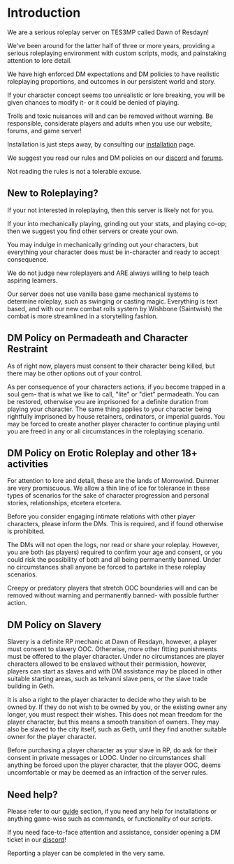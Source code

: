 # Introduction
We are a serious roleplay server on TES3MP called Dawn of Resdayn!

We've been around for the latter half of three or more years, providing a serious roleplaying environment with custom scripts, mods, and painstaking attention to lore detail.

We have high enforced DM expectations and DM policies to have realistic roleplaying proportions, and outcomes in our persistent world and story.

If your character concept seems too unrealistic or lore breaking, you will be given chances to modify it- or it could be denied of playing.

Trolls and toxic nuisances will and can be removed without warning. Be responsible, considerate players and adults when you use our website, forums, and game server!

Installation is just steps away, by consulting our [installation](https://dor.winterfang.com/guides/installing.html) page.

We suggest you read our rules and DM policies on our [discord](https://discord.gg/XG8r27R) and [forums](https://resdayn.boards.net/thread/3/discord-game-server-forum-rules).

Not reading the rules is not a tolerable excuse.

## New to Roleplaying?
If your not interested in roleplaying, then this server is likely not for you.

If your into mechanically playing, grinding out your stats, and playing co-op; then we suggest you find other servers or create your own.

You may indulge in mechanically grinding out your characters, but everything your character does must be in-character and ready to accept consequence.

We do not judge new roleplayers and ARE always willing to help teach aspiring learners.

Our server does not use vanilla base game mechanical systems to determine roleplay, such as swinging or casting magic. Everything is text based, and with our new combat rolls system by Wishbone (Saintwish) the combat is more streamlined in a storytelling fashion.

## DM Policy on Permadeath and Character Restraint
As of right now, players must consent to their character being killed, but there may be other options out of your control.

As per consequence of your characters actions, if you become trapped in a soul gem- that is what we like to call, "lite" or "diet" permadeath. You can be restored, otherwise you are imprisoned for a definite duration from playing your character. The same thing applies to your character being rightfully imprisoned by house retainers, ordinators, or imperial guards. You may be forced to create another player character to continue playing until you are freed in any or all circumstances in the roleplaying scenario.

## DM Policy on Erotic Roleplay and other 18+ activities
For attention to lore and detail, these are the lands of Morrowind. Dunmer are very promiscuous. We allow a thin line of ice for tolerance in these types of scenarios for the sake of character progression and personal stories, relationships, etcetera etcetera.

Before you consider engaging intimate relations with other player characters, please inform the DMs. This is required, and if found otherwise is prohibited.

The DMs will not open the logs, nor read or share your roleplay. However, you are both (as players) required to confirm your age and consent, or you could risk the possibility of both and all being permanently banned. Under no circumstances shall anyone be forced to partake in these roleplay scenarios.

Creepy or predatory players that stretch OOC boundaries will and can be removed without warning and permanently banned- with possible further action.

## DM Policy on Slavery
Slavery is a definite RP mechanic at Dawn of Resdayn, however, a player must consent to slavery OOC. Otherwise, more other fitting punishments must be offered to the player character. Under no circumstances are player characters allowed to be enslaved without their permission, however, players can start as slaves and with DM assistance may be placed in other suitable starting areas, such as telvanni slave pens, or the slave trade building in Geth.

It is also a right to the player character to decide who they wish to be owned by. If they do not wish to be owned by you, or the existing owner any longer, you must respect their wishes. This does not mean freedom for the player character, but this means a smooth transition of owners. They may also be slaved to the city itself, such as Geth, until they find another suitable owner for the player character.

Before purchasing a player character as your slave in RP, do ask for their consent in private messages or LOOC.
Under no circumstances shall anything be forced upon the player character, that the player OOC, deems uncomfortable or may be deemed as an infraction of the server rules.

## Need help?
Please refer to our [guide](https://dor.winterfang.com/guides/installing.html) section, if you need any help for installations or anything game-wise such as commands, or functionality of our scripts.

If you need face-to-face attention and assistance, consider opening a DM ticket in our [discord](https://discord.gg/XG8r27R)!

Reporting a player can be completed in the very same.